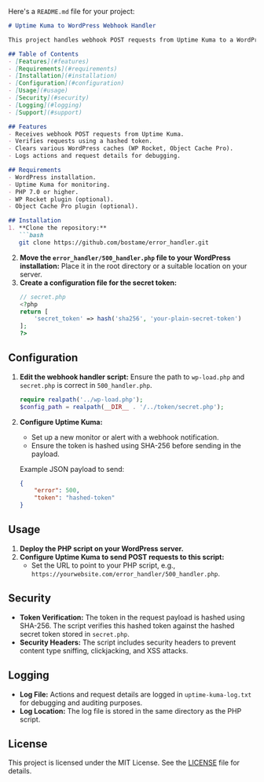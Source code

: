Here's a `README.md` file for your project:

```markdown
# Uptime Kuma to WordPress Webhook Handler

This project handles webhook POST requests from Uptime Kuma to a WordPress website. When an error is triggered in Uptime Kuma, a POST request with a JSON payload is sent to a PHP file on the WordPress server. This script processes the request, verifies a hashed token, clears caches, and logs the action.

## Table of Contents
- [Features](#features)
- [Requirements](#requirements)
- [Installation](#installation)
- [Configuration](#configuration)
- [Usage](#usage)
- [Security](#security)
- [Logging](#logging)
- [Support](#support)

## Features
- Receives webhook POST requests from Uptime Kuma.
- Verifies requests using a hashed token.
- Clears various WordPress caches (WP Rocket, Object Cache Pro).
- Logs actions and request details for debugging.

## Requirements
- WordPress installation.
- Uptime Kuma for monitoring.
- PHP 7.0 or higher.
- WP Rocket plugin (optional).
- Object Cache Pro plugin (optional).

## Installation
1. **Clone the repository:**
   ```bash
   git clone https://github.com/bostame/error_handler.git
   ```
2. **Move the `error_handler/500_handler.php` file to your WordPress installation:**
   Place it in the root directory or a suitable location on your server.
3. **Create a configuration file for the secret token:**
   ```php
   // secret.php
   <?php
   return [
       'secret_token' => hash('sha256', 'your-plain-secret-token')
   ];
   ?>
   ```

## Configuration
1. **Edit the webhook handler script:**
   Ensure the path to `wp-load.php` and `secret.php` is correct in `500_handler.php`.

   ```php
   require realpath('../wp-load.php');
   $config_path = realpath(__DIR__ . '/../token/secret.php');
   ```

2. **Configure Uptime Kuma:**
   - Set up a new monitor or alert with a webhook notification.
   - Ensure the token is hashed using SHA-256 before sending in the payload.
   
   Example JSON payload to send:
   ```json
   {
       "error": 500,
       "token": "hashed-token"
   }
   ```

## Usage
1. **Deploy the PHP script on your WordPress server.**
2. **Configure Uptime Kuma to send POST requests to this script:**
   - Set the URL to point to your PHP script, e.g., `https://yourwebsite.com/error_handler/500_handler.php`.

## Security
- **Token Verification:**
  The token in the request payload is hashed using SHA-256. The script verifies this hashed token against the hashed secret token stored in `secret.php`.
- **Security Headers:**
  The script includes security headers to prevent content type sniffing, clickjacking, and XSS attacks.

## Logging
- **Log File:**
  Actions and request details are logged in `uptime-kuma-log.txt` for debugging and auditing purposes.
- **Log Location:**
  The log file is stored in the same directory as the PHP script.

## License
This project is licensed under the MIT License. See the [LICENSE](LICENSE) file for details.

